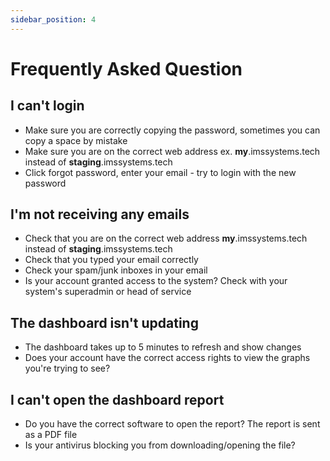 ```yaml
---
sidebar_position: 4
---
```


# Frequently Asked Question

## I can't login

- Make sure you are correctly copying the password, sometimes you can copy a space by mistake
- Make sure you are on the correct web address ex. **my**.imssystems.tech instead of **staging**.imssystems.tech
- Click forgot password, enter your email - try to login with the new password

## I'm not receiving any emails

- Check that you are on the correct web address **my**.imssystems.tech instead of **staging**.imssystems.tech
- Check that you typed your email correctly
- Check your spam/junk inboxes in your email
- Is your account granted access to the system? Check with your system's superadmin or head of service

## The dashboard isn't updating

- The dashboard takes up to 5 minutes to refresh and show changes
- Does your account have the correct access rights to view the graphs you're trying to see?

## I can't open the dashboard report

- Do you have the correct software to open the report? The report is sent as a PDF file
- Is your antivirus blocking you from downloading/opening the file?


